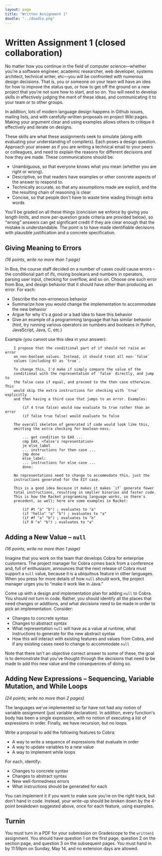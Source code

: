 ```yaml
---
layout: page
title: "Written Assignment 1"
doodle: "../doodle.png"
---
```


# Written Assignment 1 (closed collaboration)

No matter how you continue in the field of computer science—whether you're a
software engineer, academic researcher, web developer, systems architect,
technical writer, etc—you will be confronted with numerous design decisions.
That is, you or someone on your team will have an idea for how to improve the
status quo, or how to get off the ground on a new project that you're not
sure how to start, and so on. You will need to develop skills in effectively
judging the merit of these ideas, and communicating it to your team or to
other groups.

In addition, lots of modern language design happens in Github issues, mailing
lists, and with carefully-written proposals on project Wiki pages. Making
your argument clear and using examples allows others to critique it
effectively and iterate on designs.

These skills are what these assignments seek to simulate (along with
evaluating your understanding of compilers). Each poses a design question.
Approach your answer as if you are writing a technical email to your peers or
colleagues, and need to explain the reasons for different decisions and how
they are made. These communications should be:

- Unambiguous, so that everyone knows what you mean (whether you are right or wrong).
- Descriptive, so that readers have examples or other concrete aspects of the
answer to respond to.
- Technically accurate, so that any assumptions made are explicit, and the
the resulting chain of reasoning is clear
- Concise, so that people don't have to waste time wading through extra words

You'll be graded on all these things (concision we enforce by giving you
length limits, and more per-question grade criteria are provided
below), so “wrong” answers can get significant credit if they are clear
enough that the mistake is understandable. The point is to have made
identifiable decisions with plausible justification and a concrete
specification.

## Giving Meaning to Errors

_(16 points, write no more than 1 page)_

In Boa, the course staff decided on a number of cases could cause errors –
the conditional part of ifs, mixing booleans and numbers in operators,
parsing user input, checking for overflow, and so on. Choose one such error
from Boa, and design behavior that it should have _other_ than producing an
error. For each:

- Describe the non-erroneous behavior
- Summarize how you would change the implementation to accommodate the new
  behavior
- Argue for why it's a good or a bad idea to have this behavior
- Give an example of a programming language that has similar behavior (hint,
  try running various operators on numbers and booleans in Python,
  JavaScript, Java, C, etc.)

Example (you cannot use this idea in your answer):

        I propose that the conditional part of if should not raise an error
        on non-boolean values. Instead, it should treat all non-`false`
        values (including 0) as `true`.

        To change this, I'd make if simply compare the value of the
        conditional with the representation of `false` directly, and jump to
        the false case if equal, and proceed to the then case otherwise. This
        would skip the extra instructions for checking with `true` explicitly
        and then having a third case that jumps to an error. Examples:

            (if 4 true false) would now evaluate to true rather than an error
            (if false true false) would evaluate to false

        The overall skeleton of generated if code would look like this,
        omitting the extra checking for boolean-ness.

            ... get condition to EAX ...
            cmp EAX, <false's representation>
            je else_label
            ... instructions for then case ...
            jmp done
            else_label:
            ... instructions for else case ...
            done:

        No representations need to change to accommodate this, just the
        instructions generated for the EIf case.

        This is a good idea because it makes it makes `if` generate fewer
        total instructions, resulting in smaller binaries and faster code.
        This is how the Racket programming language works, so there's
        precedent, as well; here are some examples in Racket:

            (if #t "a" "b") ; evaluates to "a"
            (if "hello" "a" "b") ; evaluates to "a"
            (if #f "a" "b") ; evaluates to "b"
            (if 0 "a" "b") ; evaluates to "a"

## Adding a New Value – `null`

_(16 points, write no more than 1 page)_

Imagine that you work on the team that develops Cobra for enterprise
customers. The project manager for Cobra comes back from a conference and,
full of enthusiasm, announces that the next release of Cobra must support a
`null` value, because it is a ubiquitous feature in other languages. When you
press for more details of how `null` should work, the project manager urges
you to “make it work like in Java.”

Come up with a design and implementation plan for adding `null` to Cobra. You
should not turn in code. Rather, you should identify all the places that need
changes or additions, and what _decisions_ need to be made in order to pick
an implementation. Consider:

- Changes to concrete syntax
- Changes to abstract syntax
- What representation `null` will have as a value at runtime, what
instructions to generate for the new abstract syntax
- How this will interact with existing features and values from Cobra, and if
any existing cases need to change to accommodate `null`

Note that there isn't an objective correct answer to some of these, the goal
is to demonstrate that you've thought through the decisions that need to be
made to add this new value and the consequences of doing so.

## Adding New Expressions – Sequencing, Variable Mutation, and While Loops

_(24 points; write no more than 2 pages)_

The languages we've implemented so far have not had any notion of variable
_assignment_ (just variable declaration). In addition, every function's body
has been a single expression, with no notion of executing a list of
expressions in order. Finally, we have recursion, but no loops.

Write a proposal to add the following features to Cobra:

- A way to write a sequence of expressions that evaluate in order
- A way to update variables to a new value
- A way to implement while loops

For each, identify:

- Changes to concrete syntax
- Changes to abstract syntax
- New well-formedness errors
- What instructions should be generated for each

You can implement it if you want to make sure you're on the right track, but
don't hand in code. Instead, your write-up should be broken down by the
4-point breakdown suggested above, once for each feature, using examples.


## Turnin

You must turn in a PDF for your submission on Gradescope to the `written1`
assignment. You should have question 1 on the first page, question 2 on the
section page, and question 3 on the subsequent pages. You must hand in by
11:59pm on Sunday, May 14, and no extension days are allowed.
